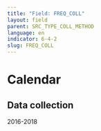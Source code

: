 ```yaml
---
title: "Field: FREQ_COLL"
layout: field
parent: SRC_TYPE_COLL_METHOD
language: en
indicator: 6-4-2
slug: FREQ_COLL
---
```

# Calendar

## Data collection

2016-2018
